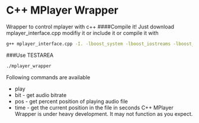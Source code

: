 C++ MPlayer Wrapper
==========
Wrapper to control mplayer with c++
####Compile it!
Just download mplayer_interface.cpp modifiy it or include it or compile it with
```bash
g++ mplayer_interface.cpp -I. -lboost_system -lboost_iostreams -lboost_regex -g -o mplayer_wrapper
```
###Use TESTAREA
```bash
./mplayer_wrapper
```
Following commands are available
* play <file>
* bit - get audio bitrate
* pos - get percent position of playing audio file
* time - get the current position in the file in seconds
C++ MPlayer Wrapper is under heavy development. It may not function as you expect.
